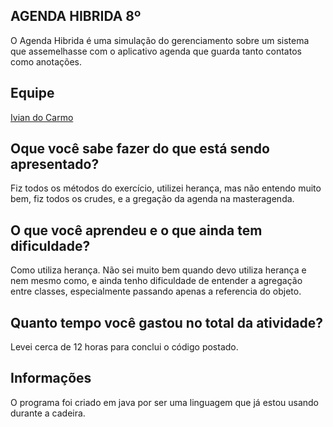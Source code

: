 ## AGENDA HIBRIDA 8º 
O Agenda Hibrida é uma simulação do gerenciamento sobre um sistema que assemelhasse com o aplicativo agenda que guarda tanto contatos
como anotações. 

## Equipe 
[Ivian do Carmo](https://github.com/ivianqwe/poo)<br> 

## Oque você sabe fazer do que está sendo apresentado? 
Fiz todos os métodos do exercício, utilizei herança, mas não entendo muito bem, fiz todos os crudes, e a gregação da agenda na masteragenda. 

## O que você aprendeu e o que ainda tem dificuldade? 
Como utiliza herança. Não sei muito bem quando devo utiliza herança e nem mesmo como, e ainda tenho dificuldade de entender a agregação 
entre classes, especialmente passando apenas a referencia do objeto.

## Quanto tempo você gastou no total da atividade? 
Levei cerca de 12 horas para conclui o código postado. 

## Informações 
O programa foi criado em java por ser uma linguagem que já estou usando durante a cadeira. 

